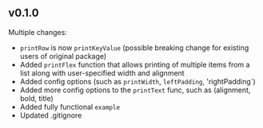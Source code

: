 ## v0.1.0

Multiple changes:
  - `printRow` is now `printKeyValue` (possible breaking change for existing users of original package)
  - Added `printFlex` function that allows printing of multiple items from a list along with user-specified width and alignment
  - Added config options (such as `printWidth`, `leftPadding`, 'rightPadding`)
  - Added more config options to the `printText` func, such as (alignment, bold, title)
  - Added fully functional `example`
  - Updated .gitignore
